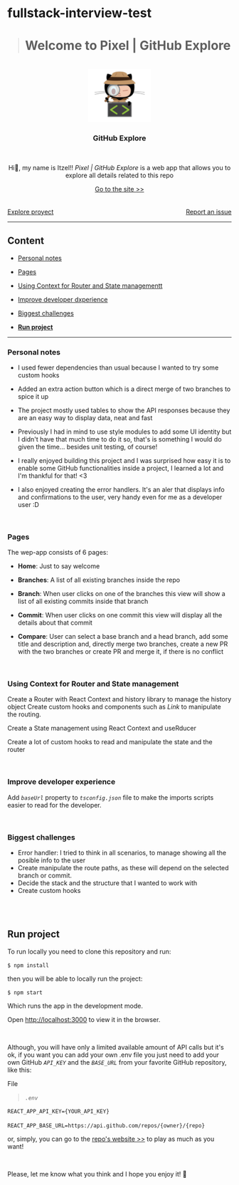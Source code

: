 # fullstack-interview-test

> # Welcome to Pixel | GitHub Explore

<br />
<div align="center">
<a href="https://pixel-github-explorer.herokuapp.com/">
    <img src="public/logo.png" alt="Logo" width="140">
</a>
  <h3 align="center"><b>GitHub Explore</b></h3>
</div>

<br />

<div align="center">
  <p>
Hi👋, my name is Itzel!!  <em>Pixel | GitHub Explore</em> is a web app that allows you to explore all details related to this repo   
</p>
  <a  href="https://pixel-github-explorer.herokuapp.com/">Go to the site >></a>
</div>

<br />
<br/>

<div>
    <a style="float:left" href="https://github.com/IamPixelMx/fullstack-interview-test/tree/master/components" >Explore proyect</a>
    <a style="float:right" href="https://github.com/IamPixelMx/fullstack-interview-test/issues">Report an issue</a>
  </div>

 <br />

---

## **Content**

- [Personal notes](#personal-notes)
- [Pages](#pages)
- [Using Context for Router and State managementt](#using-context-for-router-and-state-management)
- [Improve developer dxperience](#improve-developer-experience)
- [Biggest challenges](#biggest-challenges)

- [**Run project**](#run-project)

---

### **Personal notes**

- I used fewer dependencies than usual because I wanted to try some custom hooks
- Added an extra action button which is a direct merge of two branches to spice it up
- The project mostly used tables to show the API responses because they are an easy way to display data, neat and fast
- Previously I had in mind to use style modules to add some UI identity but I didn't have that much time to do it so, that's is something I would do given the time... besides unit testing, of course!
- I really enjoyed building this project and I was surprised how easy it is to enable some GitHub functionalities inside a project, I learned a lot and I'm thankful for that! <3
- I also enjoyed creating the error handlers. It's an aler that displays info and confirmations to the user, very handy even for me as a developer user :D

  <br/>
### **Pages**

The wep-app consists of 6 pages:

- **Home**: Just to say welcome
- **Branches**: A list of all existing branches inside the repo
- **Branch**: When user clicks on one of the branches this view will show a list of all existing commits inside that branch
- **Commit**: When user clicks on one commit this view will display all the details about that commit
- **Compare**: User can select a base branch and a head branch, add some title and description and, directly merge two branches, create a new PR with the two branches or create PR and merge it, if there is no conflict

  <br/>

### **Using Context for Router and State management**

Create a Router with React Context and history library to manage the history object
Create custom hooks and components such as _Link_ to manipulate the routing.

Create a State management using React Context and useRducer

Create a lot of custom hooks to read and manipulate the state and the router

  <br/>

### **Improve developer experience**

Add _`baseUrl`_ property to _`tsconfig.json`_ file to make the imports scripts easier to read for the developer.

  <br/>

### **Biggest challenges**

- Error handler: I tried to think in all scenarios, to manage showing all the posible info to the user
- Create manipulate the route paths, as these will depend on the selected branch or commit.
- Decide the stack and the structure that I wanted to work with
- Create custom hooks

</br>
</br>

## **Run project**

To run locally you need to clone this repository and run:

```
$ npm install

```

then you will be able to locally run the project:

```
$ npm start

```

Which runs the app in the development mode.

Open [http://localhost:3000](http://localhost:3000) to view it in the browser.

<br/>

Although, you will have only a limited available amount of API calls but it's ok, if you want you can add your own .env file you just need to add your own GitHub _`API_KEY`_ and the _`BASE_URL`_ from your favorite GitHub repository, like this:

File
>_`.env`_
```
REACT_APP_API_KEY={YOUR_API_KEY}

REACT_APP_BASE_URL=https://api.github.com/repos/{owner}/{repo}

```

or, simply, you can go to the [repo's website >>](https://pixel-github-explorer.herokuapp.com) to play as much as you want!

<br/>

Please, let me know what you think and I hope you enjoy it! 🚀
